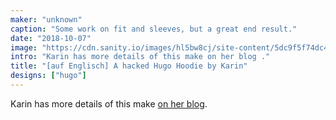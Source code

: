 ```yaml
---
maker: "unknown"
caption: "Some work on fit and sleeves, but a great end result."
date: "2018-10-07"
image: "https://cdn.sanity.io/images/hl5bw8cj/site-content/5dc9f5f74dc466d258437a2aca91ab10fcca1e70-2712x1905.jpg"
intro: "Karin has more details of this make on her blog ."
title: "[auf Englisch] A hacked Hugo Hoodie by Karin"
designs: ["hugo"]
---
```



Karin has more details of this make [on her blog](https://www.karinkay.nl/freesewing-hugo-hoodie/). 

